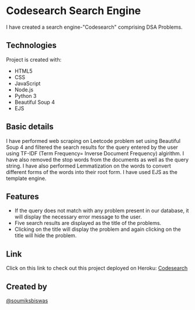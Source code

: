 # Codesearch Search Engine
I have created a search engine-"Codesearch" comprising DSA Problems. 

## Technologies
Project is created with:
* HTML5
* CSS
* JavaScript
* Node.js
* Python 3
* Beautiful Soup 4
* EJS

## Basic details
I have performed web scraping on Leetcode problem set using Beautiful Soup 4 and filtered the search results for the query entered by the user using TF-IDF (Term Frequency= Inverse Document Frequency) algirithm. I have also removed the stop words from the documents as well as the query string. I have also performed Lemmatization on the words to convert different forms of the words into their root form. I have used EJS as the template engine.

## Features
- If the query does not match with any problem present in our database, it will display the necessary error message to the user.
- Five search results are displayed as the title of the problems.
- Clicking on the title will display the problem and again clicking on the title will hide the problem.

## Link
Click on this link to check out this project deployed on Heroku:
[Codesearch](https://codesearch-app.herokuapp.com/)

## Created by
[@soumiksbiswas](soumiksbiswas@gmail.com)
